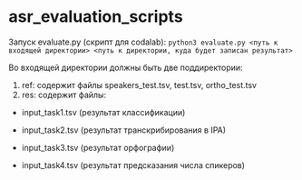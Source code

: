 # asr_evaluation_scripts
Запуск evaluate.py (скрипт для codalab):
`python3 evaluate.py <путь к входящей директории> <путь к директории, куда будет записан результат>`

Во входящей директории должны быть две поддиректории:
1. ref: содержит файлы speakers_test.tsv, test.tsv, ortho_test.tsv
2. res: содержит файлы:

- input_task1.tsv (результат классификации)

- input_task2.tsv (результат транскрибирования в IPA)

- input_task3.tsv (результат орфографии)

- input_task4.tsv (результат предсказания числа спикеров)

